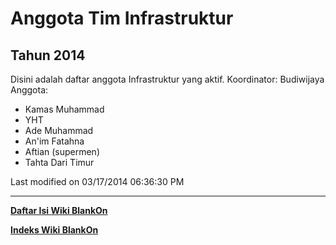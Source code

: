 # Anggota Tim Infrastruktur

## Tahun 2014
Disini adalah daftar anggota Infrastruktur yang aktif.
Koordinator: Budiwijaya Anggota:
  * Kamas Muhammad
  * YHT
  * Ade Muhammad
  * An'im Fatahna
  * Aftian (supermen)
  * Tahta Dari Timur

Last modified on 03/17/2014 06:36:30 PM


---
[**Daftar Isi Wiki BlankOn**](/DaftarIsi/README.md)
 
[**Indeks Wiki BlankOn**](/Indeks.md)
